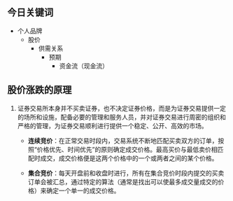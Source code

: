 ## 今日关键词

- 个人品牌
	- 股价
		- 供需关系
			- 预期
				- 资金流（现金流）

## 股价涨跌的原理

1. 证券交易所本身并不买卖证券，也不决定证券价格，而是为证券交易提供一定的场所和设施，配备必要的管理和服务人员，并对证券交易进行周密的组织和严格的管理，为证券交易顺利进行提供一个稳定、公开、高效的市场。

	 - **连续竞价**：在正常交易时段内，交易系统不断地匹配买卖双方的订单，按照“价格优先、时间优先”的原则确定成交价格。最高买价与最低卖价相匹配时成交，成交价格便是这两个价格中的一个或两者之间的某个价格。
    
	- **集合竞价**：每天开盘前和收盘时进行，所有在集合竞价时段内提交的买卖订单会被汇总，通过特定的算法（通常是找出可以使最多成交量成交的价格）来确定一个单一的成交价格。